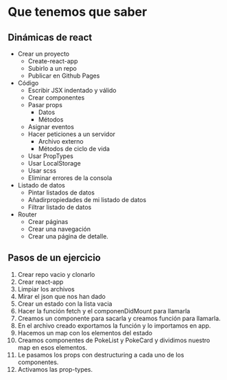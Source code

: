 # Que tenemos que saber

## Dinámicas de react
 - Crear un proyecto
    - Create-react-app
    - Subirlo a un repo
    - Publicar en Github Pages
 - Código
    - Escribir JSX indentado y válido
    - Crear componentes
    - Pasar props
      - Datos
      - Métodos
    - Asignar eventos
    - Hacer peticiones a un servidor
      - Archivo externo
      - Métodos de ciclo de vida
    - Usar PropTypes
    - Usar LocalStorage
    - Usar scss
    - Eliminar errores de la consola
 - Listado de datos 
    - Pintar listados de datos
    - Añadirpropiedades de mi listado de datos
    - Filtrar listado de datos
 - Router
    - Crear páginas
    - Crear una navegación
    - Crear una página de detalle.

## Pasos de un ejercicio

1. Crear repo vacio y clonarlo
2. Crear react-app
3. Limpiar los archivos
4. Mirar el json que nos han dado
5. Crear un estado con la lista vacia
6. Hacer la función fetch y el componenDidMount para llamarla
7. Creamos un componente para sacarla y creamos función para llamarla.
8. En el archivo creado exportamos la función y lo importamos en app.
9. Hacemos un map con los elementos del estado
10. Creamos componentes  de PokeList y PokeCard y dividimos nuestro map en esos elementos.
11. Le pasamos los props con destructuring a cada uno de los componentes.
12. Activamos las prop-types.


